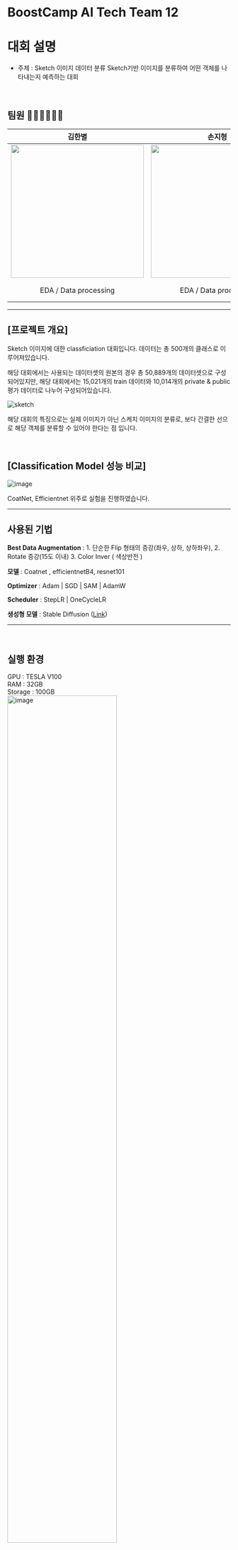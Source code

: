  # BoostCamp AI Tech Team 12 

# 대회 설명
- 주제 : Sketch 이미지 데이터 분류
Sketch기반 이미지를 분류하여 어떤 객체를 나타내는지 예측하는 대회

<br>

## 팀원 👩🏻‍💻👨🏻‍💻

| 김한별 | 손지형 | 유지환 | 장희진 | 정승민 | 조현준 |
| :---: | :---: | :---: | :---: | :---: | :---: |
| <img src="https://github.com/user-attachments/assets/260116cd-e256-412f-a050-c40fe591a114" width="300"> | <img src="https://github.com/user-attachments/assets/6b676bff-a891-48b8-a1f8-2341e9b0b9cf" width="300"> | <img src="https://github.com/user-attachments/assets/7bca579f-f5bd-49be-94be-65dd61f1d71e" width="300"> | <img src="https://github.com/user-attachments/assets/1fc8bf87-5217-457e-b75d-cd9dff1c74ae" width="300"> | <img src="https://github.com/user-attachments/assets/58e0383c-6664-4728-bbbd-2e800b8c6eaf" width="300"> | <img src="https://github.com/user-attachments/assets/c166048d-813f-463d-a590-a47e48ef91ac" width="300"> |
| EDA / Data processing | EDA / Data processing | Modeling / Ensemble | 	Modeling / Ensemble	| Modeling / 코드 모듈화 / wandb 셋팅  / Ensemble | EDA / Data processing  |

** **

## [프로젝트 개요]

Sketch 이미지에 대한 classficiation 대회입니다. 데이터는 총 500개의 클래스로 이루어져있습니다.

해당 대회에서는 사용되는 데이터셋의 원본의 경우 총 50,889개의 데이터셋으로 구성되어있지만, 해당 대회에서는 15,021개의 train 데이터와 10,014개의 private & public 평가 데이터로 나누어 구성되어있습니다.

![sketch](https://github.com/user-attachments/assets/1eaef19e-1e1a-4e9e-b8d5-f60822f132a2)

해당 대회의 특징으로는 실제 이미지가  아닌 스케치 이미지의 분류로, 보다 간결한 선으로 해당 객체를 분류할 수 있어야 한다는 점 입니다.

<br>

## [Classification Model 성능 비교]
![image](https://github.com/user-attachments/assets/216b28e6-6ac2-4d57-bc91-f3a255eaf546)


CoatNet, Efficientnet 위주로 실험을 진행하였습니다. 

** **

## 사용된 기법 

**Best Data Augmentation** : 1. 단순한 Flip 형태의 증강(좌우, 상하, 상하좌우), 2. Rotate 증강(15도 이내) 3. Color Inver ( 색상반전 ) 

**모델** : Coatnet , efficientnetB4, resnet101

**Optimizer** :  Adam | SGD | SAM | AdamW

**Scheduler** : StepLR | OneCycleLR

**생성형 모델** :  Stable Diffusion ([Link](https://github.com/clovaai/CutMix-PyTorch](https://huggingface.co/stabilityai/stable-diffusion-2-1)))

** **

<br>

## 실행 환경
GPU : TESLA V100 <br>
RAM : 32GB <br >
Storage : 100GB <br>
<img src="https://github.com/user-attachments/assets/2d404100-0eeb-41f4-b900-db211183fb22" alt="image" width="70%">

** **

Poetry 설치
<pre><code>curl -sSL https://install.python-poetry.org | python3 -
</code></pre>
<br>
환경 변수 반영
<pre><code>export PATH="$HOME/.local/bin:$PATH"
</code></pre>
<br>
관련 라이브러리 설치
<pre><code>poetry install
</code></pre>
<br>
Poetry 가상환경 실행
<pre><code>poetry shell
</code></pre>

** **

# Train, Test, Ensemble 실행 방법

Train 실행 방법
<pre><code>python train.py --config /path/to/your_train_config.yaml --use_wandb
</code></pre>

<br>

Test 실행 방법
<pre><code>python test.py --config /path/to/your_test_config.yaml
</code></pre>

<br>

Ensemble 실행 방법
<pre><code>python ensemble.py --config /path/to/your/ensemble_config.yaml
</code></pre>


** **
### 실험 및 결과
EfficienNet B4와 CoAtNet3의 val acc에서 90%를 넘는 높은 성능을 보였으며, Test 데이터에 대해서 EfficienNetB4 : 88% | CoAtNet3 : 90.1% 정확도를 보여주었습니다. 이미지 증강의 경우 RGB 색상 Nomalization, Resize(224,224)를 기본 증강으로 사용하였고, Flip, Rotation, Invert, 생성형 이미지를 사용하용하는 것이 가장 높은 성능을 보여주었습니다.
최종적으로 CoAtNet3 + EfficienNetB4 + ResNet + MaxViT ensemble을 통해서 private score : 92.2%를 얻을수 있었습니다.
<div align="center">
  <img src="https://github.com/user-attachments/assets/35999188-1da5-4ff6-b082-39cbcbac1f4d" alt="image1" width="700"/>
 <br>
  <img src="https://github.com/user-attachments/assets/88a68763-64aa-4b1a-ad1a-aad338ccb402" alt="image2" width="700"/>
</div>




** **

## Reference
[1] SAM ([Link](https://github.com/davda54/sam))

[2] clovaai/CutMix-PyTorch ([Link](https://github.com/clovaai/CutMix-PyTorch))
